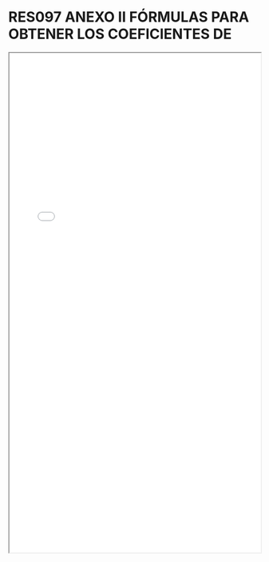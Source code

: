 
# RES097 ANEXO II FÓRMULAS PARA OBTENER LOS COEFICIENTES DE

<iframe src="../RES097 ANEXO II FÓRMULAS PARA OBTENER LOS COEFICIENTES DE.pdf" width="100%" height="1000px"></iframe>


